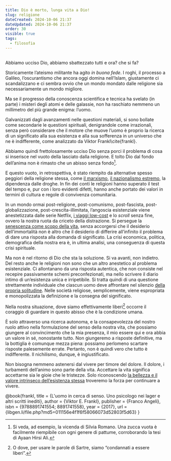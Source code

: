 ```yaml
---
title: Dio è morto, lunga vita a Dio!
slug: religione
dateCreated: 2024-10-06 21:37
dateUpdated: 2024-10-06 21:37
order: 30
visible: true
tags:
  - filosofia
---
```


##

<span class="newthought">Abbiamo ucciso Dio</span>, abbiamo sbattezzato tutti e ora? che si fa?

Storicamente l’ateismo militante ha agito _in buona fede_. I roghi, il processo a Galileo, l’oscurantismo che ancora oggi domina nell’Islam, giustamente ci scandalizzano e ci sembra ovvio che un mondo mondato dalle religione sia necessariamente un mondo migliore.

Ma se il progresso della conoscenza scientifica e tecnica ha svelato (in parte) i misteri degli atomi e delle galassie, non ha raschiato nemmeno un millimetro del più grande enigma: l’uomo.

Galvanizzati dagli avanzamenti nelle questioni materiali, si sono bollate come secondarie le questioni spirituali, denigrandole come irrazionali, senza però considerare che il motore che muove l’uomo è proprio la ricerca di un significato alla sua esistenza e alla sua sofferenza in un universo che ne è indifferente, come analizzato da Viktor Frankl\cite{frankl}.

Abbiamo quindi frettolosamente ucciso Dio senza porci il problema di cosa si inserisce nel vuoto della lasciato dalla religione. E tolto Dio dal fondo dell’anima non è rimasto che un abisso senza fondo[^1].

[^1]: Si veda, ad esempio, la vicenda di Silvia Romano. Una zucca vuota è facilmente riempibile con ogni genere di pattume, corroborando la tesi di Ayaan Hirsi Ali.

E questo vuoto, in retrospettiva, è stato riempito da alternative spesso peggiori della religione stessa, come [il marxismo](/notes/comunismo/), [il nazionalismo estremo](/notes/europa/), la dipendenza dalle droghe. In fin dei conti le religioni hanno superato il test del tempo e, pur con i loro evidenti difetti, hanno anche portato dei valori in termini di cultura e regole di convivenza comunitaria.

In un mondo ormai post-religione, post-comunismo, post-fascista, post-globalizzazione, post-crescita-illimitata, l’angoscia esistenziale viene anestetizzata dalle serie Netflix, [i viaggi low-cost](/notes/turismo/) e lo _scroll_ senza fine, ovvero la nostra ruota da criceto della distrazione. Si persegue la [senescenza come scopo della vita](/notes/senescenza/), senza accorgersi che il desiderio dell’immortalità non è altro che il desiderio di differire all’infinito il problema di dare una risposta alla domanda di significato. La crisi economica, politica, demografica della nostra era è, in ultima analisi, una conseguenza di questa crisi spirituale.

Ma non è nel ritorno di Dio che sta la soluzione. Si va avanti, non indietro. Del resto anche le religioni non sono che un altro anestetico al problema esistenziale. Ci allontanano da una risposta autentica, che non consiste nel recepire passivamente schemi preconfezionati, ma nello scrivere il diario intimo di un’esistenza unica e irripetibile. Si tratta quindi di una questione strettamente individuale che ciascun uomo deve affrontare nel silenzio [della propria solitudine](/notes/introspezione/). Nelle società religiose, semplicemente, viene espropriata e monopolizzata la definizione e la consegna del significato.

Nella nostra situazione, dove siamo effettivamente liberi[^2] occorre il coraggio di guardare in questo abisso che è la condizione umana.

[^2]: O dove, per usare le parole di Sartre, siamo “condannati a essere liberi”.

È solo attraverso una ricerca autonoma, e la consapevolezza del nostro ruolo attivo nella formulazione del senso della nostra vita, che possiamo giungere al convincimento che la mia presenza, il mio essere qui e ora abbia un valore in sé, nonostante tutto. Non giungeremo a risposte definitive, ma la bottiglia è comunque mezza piena: possiamo perlomeno scartare risposte palesemente errate. Pertanto, non è quindi vero che tutto è indifferente. Il nichilismo, dunque, è ingiustificato.

Non bisogna nemmeno astenersi dal vivere per timore del dolore. Il dolore, i turbamenti dell’animo sono parte della vita. Accettare la vita significa accettarne sia le gioie che le tristezze. Solo riconoscendo [la bellezza e il valore intrinseco dell’esistenza stessa](/notes/riverenza/) troveremo la forza per continuare a vivere.

<bibliography>
@book{frankl,
   title =     {L'uomo in cerca di senso. Uno psicologo nei lager e altri scritti inediti},
   author =    {Viktor E. Frankl},
   publisher = {Franco Angeli},
   isbn =      {9788891741554; 8891741558},
   year =      {2017},
   url =       {libgen.li/file.php?md5=011156e4f1f6f58066073d52803f5d63}
}
<bibliography>
